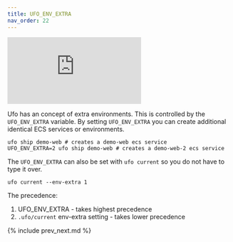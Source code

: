 ```yaml
---
title: UFO_ENV_EXTRA
nav_order: 22
---
```


<div class="video-box"><div class="video-container"><iframe src="https://www.youtube.com/embed/UVQuwQGToYE" frameborder="0" allowfullscreen=""></iframe></div></div>

Ufo has an concept of extra environments. This is controlled by the `UFO_ENV_EXTRA` variable.  By setting `UFO_ENV_EXTRA` you can create additional identical ECS services or environments.

    ufo ship demo-web # creates a demo-web ecs service
    UFO_ENV_EXTRA=2 ufo ship demo-web # creates a demo-web-2 ecs service

The `UFO_ENV_EXTRA` can also be set with `ufo current` so you do not have to type it over.

    ufo current --env-extra 1

The precedence:

1. UFO_ENV_EXTRA - takes highest precedence
2. `.ufo/current` env-extra setting - takes lower precedence

{% include prev_next.md %}
